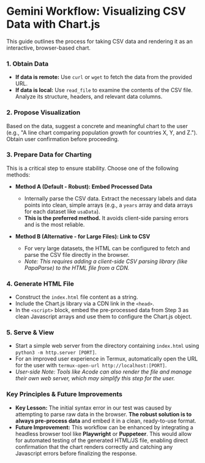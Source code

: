 # Gemini Workflow: Visualizing CSV Data with Chart.js

This guide outlines the process for taking CSV data and rendering it as an interactive, browser-based chart.

### 1. Obtain Data

- **If data is remote:** Use `curl` or `wget` to fetch the data from the provided URL.
- **If data is local:** Use `read_file` to examine the contents of the CSV file. Analyze its structure, headers, and relevant data columns.

### 2. Propose Visualization

Based on the data, suggest a concrete and meaningful chart to the user (e.g., "A line chart comparing population growth for countries X, Y, and Z."). Obtain user confirmation before proceeding.

### 3. Prepare Data for Charting

This is a critical step to ensure stability. Choose one of the following methods:

- **Method A (Default - Robust): Embed Processed Data**
  - Internally parse the CSV data. Extract the necessary labels and data points into clean, simple arrays (e.g., a `years` array and data arrays for each dataset like `usaData`).
  - **This is the preferred method.** It avoids client-side parsing errors and is the most reliable.

- **Method B (Alternative - for Large Files): Link to CSV**
  - For very large datasets, the HTML can be configured to fetch and parse the CSV file directly in the browser. 
  - *Note: This requires adding a client-side CSV parsing library (like PapaParse) to the HTML file from a CDN.*

### 4. Generate HTML File

- Construct the `index.html` file content as a string.
- Include the Chart.js library via a CDN link in the `<head>`.
- In the `<script>` block, embed the pre-processed data from Step 3 as clean Javascript arrays and use them to configure the Chart.js object.

### 5. Serve & View

- Start a simple web server from the directory containing `index.html` using `python3 -m http.server [PORT]`.
- For an improved user experience in Termux, automatically open the URL for the user with `termux-open-url http://localhost:[PORT]`.
- *User-side Note: Tools like Acode can also render the file and manage their own web server, which may simplify this step for the user.*

### Key Principles & Future Improvements

- **Key Lesson:** The initial syntax error in our test was caused by attempting to parse raw data in the browser. **The robust solution is to always pre-process data** and embed it in a clean, ready-to-use format.
- **Future Improvement:** This workflow can be enhanced by integrating a headless browser tool like **Playwright** or **Puppeteer**. This would allow for automated testing of the generated HTML/JS file, enabling direct confirmation that the chart renders correctly and catching any Javascript errors before finalizing the response.